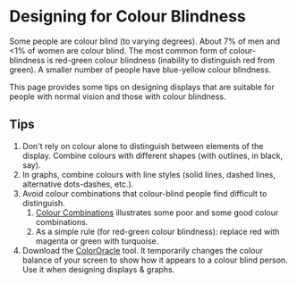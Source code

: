 # Designing for Colour Blindness
Some people are colour blind (to varying degrees).  About 7% of men and <1% of women are colour blind.  The most common form of colour-blindness is red-green colour blindness (inability to distinguish red from green).  A smaller number of people have blue-yellow colour blindness.

This page provides some tips on designing displays that are suitable for people with normal vision and those with colour blindness.

## Tips
1. Don't rely on colour alone to distinguish between elements of the display.  Combine colours with different shapes (with outlines, in black, say).
1. In graphs, combine colours with line styles (solid lines, dashed lines, alternative dots-dashes, etc.).
1. Avoid colour combinations that colour-blind people find difficult to distinguish.
   1. [Colour Combinations](http://www.facilities.rl.ac.uk/isis/computing/ICPdiscussions/Colour_Combinations.pptx) illustrates some poor and some good colour combinations.
   1. As a simple rule (for red-green colour blindness): replace red with magenta or green with turquoise.
1. Download the [ColorOracle](http://colororacle.org/index.html) tool.  It temporarily changes the colour balance of your screen to show how it appears to a colour blind person.  Use it when designing displays & graphs.
